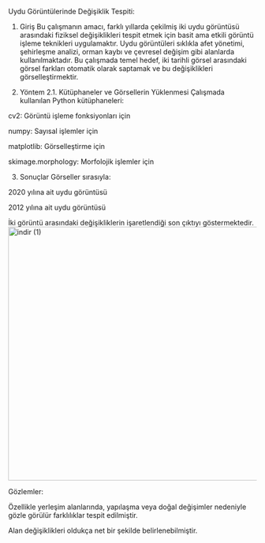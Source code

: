Uydu Görüntülerinde Değişiklik Tespiti:

1. Giriş
Bu çalışmanın amacı, farklı yıllarda çekilmiş iki uydu görüntüsü arasındaki fiziksel değişiklikleri tespit etmek için basit ama etkili görüntü işleme teknikleri uygulamaktır.
Uydu görüntüleri sıklıkla afet yönetimi, şehirleşme analizi, orman kaybı ve çevresel değişim gibi alanlarda kullanılmaktadır. Bu çalışmada temel hedef, iki tarihli görsel arasındaki görsel farkları otomatik olarak saptamak ve bu değişiklikleri görselleştirmektir.

2. Yöntem
2.1. Kütüphaneler ve Görsellerin Yüklenmesi
Çalışmada kullanılan Python kütüphaneleri:

cv2: Görüntü işleme fonksiyonları için

numpy: Sayısal işlemler için

matplotlib: Görselleştirme için

skimage.morphology: Morfolojik işlemler için

3. Sonuçlar
Görseller sırasıyla:

2020 yılına ait uydu görüntüsü

2012 yılına ait uydu görüntüsü

İki görüntü arasındaki değişikliklerin işaretlendiği son çıktıyı göstermektedir.
<img width="794" height="515" alt="indir (1)" src="https://github.com/user-attachments/assets/2d9376fe-c53f-4c85-b794-23bf51d5afc7" />



Gözlemler:

Özellikle yerleşim alanlarında, yapılaşma veya doğal değişimler nedeniyle gözle görülür farklılıklar tespit edilmiştir.

Alan değişiklikleri oldukça net bir şekilde belirlenebilmiştir.
